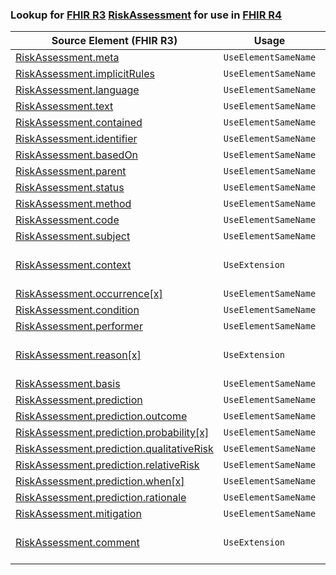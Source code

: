 ### Lookup for [FHIR R3](https://hl7.org/fhir/STU3/) [RiskAssessment](https://hl7.org/fhir/STU3/RiskAssessment.html) for use in [FHIR R4](https://hl7.org/fhir/R4/)

| Source Element (FHIR R3) | Usage | Target |
| -------------- | ----- | ------ |
| [RiskAssessment.meta](https://hl7.org/fhir/STU3/RiskAssessment.html#resource) | `UseElementSameName` | [RiskAssessment.meta](https://hl7.org/fhir/R4/RiskAssessment.html#resource) |
| [RiskAssessment.implicitRules](https://hl7.org/fhir/STU3/RiskAssessment.html#resource) | `UseElementSameName` | [RiskAssessment.implicitRules](https://hl7.org/fhir/R4/RiskAssessment.html#resource) |
| [RiskAssessment.language](https://hl7.org/fhir/STU3/RiskAssessment.html#resource) | `UseElementSameName` | [RiskAssessment.language](https://hl7.org/fhir/R4/RiskAssessment.html#resource) |
| [RiskAssessment.text](https://hl7.org/fhir/STU3/RiskAssessment.html#resource) | `UseElementSameName` | [RiskAssessment.text](https://hl7.org/fhir/R4/RiskAssessment.html#resource) |
| [RiskAssessment.contained](https://hl7.org/fhir/STU3/RiskAssessment.html#resource) | `UseElementSameName` | [RiskAssessment.contained](https://hl7.org/fhir/R4/RiskAssessment.html#resource) |
| [RiskAssessment.identifier](https://hl7.org/fhir/STU3/RiskAssessment.html#resource) | `UseElementSameName` | [RiskAssessment.identifier](https://hl7.org/fhir/R4/RiskAssessment.html#resource) |
| [RiskAssessment.basedOn](https://hl7.org/fhir/STU3/RiskAssessment.html#resource) | `UseElementSameName` | [RiskAssessment.basedOn](https://hl7.org/fhir/R4/RiskAssessment.html#resource) |
| [RiskAssessment.parent](https://hl7.org/fhir/STU3/RiskAssessment.html#resource) | `UseElementSameName` | [RiskAssessment.parent](https://hl7.org/fhir/R4/RiskAssessment.html#resource) |
| [RiskAssessment.status](https://hl7.org/fhir/STU3/RiskAssessment.html#resource) | `UseElementSameName` | [RiskAssessment.status](https://hl7.org/fhir/R4/RiskAssessment.html#resource) |
| [RiskAssessment.method](https://hl7.org/fhir/STU3/RiskAssessment.html#resource) | `UseElementSameName` | [RiskAssessment.method](https://hl7.org/fhir/R4/RiskAssessment.html#resource) |
| [RiskAssessment.code](https://hl7.org/fhir/STU3/RiskAssessment.html#resource) | `UseElementSameName` | [RiskAssessment.code](https://hl7.org/fhir/R4/RiskAssessment.html#resource) |
| [RiskAssessment.subject](https://hl7.org/fhir/STU3/RiskAssessment.html#resource) | `UseElementSameName` | [RiskAssessment.subject](https://hl7.org/fhir/R4/RiskAssessment.html#resource) |
| [RiskAssessment.context](https://hl7.org/fhir/STU3/RiskAssessment.html#resource) | `UseExtension` | [http://hl7.org/fhir/3.0/StructureDefinition/extension-RiskAssessment.context](StructureDefinition-ext-R3-RiskAssessment.context.html) |
| [RiskAssessment.occurrence[x]](https://hl7.org/fhir/STU3/RiskAssessment.html#resource) | `UseElementSameName` | [RiskAssessment.occurrence[x]](https://hl7.org/fhir/R4/RiskAssessment.html#resource) |
| [RiskAssessment.condition](https://hl7.org/fhir/STU3/RiskAssessment.html#resource) | `UseElementSameName` | [RiskAssessment.condition](https://hl7.org/fhir/R4/RiskAssessment.html#resource) |
| [RiskAssessment.performer](https://hl7.org/fhir/STU3/RiskAssessment.html#resource) | `UseElementSameName` | [RiskAssessment.performer](https://hl7.org/fhir/R4/RiskAssessment.html#resource) |
| [RiskAssessment.reason[x]](https://hl7.org/fhir/STU3/RiskAssessment.html#resource) | `UseExtension` | [http://hl7.org/fhir/3.0/StructureDefinition/extension-RiskAssessment.reason](StructureDefinition-ext-R3-RiskAssessment.reason.html) |
| [RiskAssessment.basis](https://hl7.org/fhir/STU3/RiskAssessment.html#resource) | `UseElementSameName` | [RiskAssessment.basis](https://hl7.org/fhir/R4/RiskAssessment.html#resource) |
| [RiskAssessment.prediction](https://hl7.org/fhir/STU3/RiskAssessment.html#resource) | `UseElementSameName` | [RiskAssessment.prediction](https://hl7.org/fhir/R4/RiskAssessment.html#resource) |
| [RiskAssessment.prediction.outcome](https://hl7.org/fhir/STU3/RiskAssessment.html#resource) | `UseElementSameName` | [RiskAssessment.prediction.outcome](https://hl7.org/fhir/R4/RiskAssessment.html#resource) |
| [RiskAssessment.prediction.probability[x]](https://hl7.org/fhir/STU3/RiskAssessment.html#resource) | `UseElementSameName` | [RiskAssessment.prediction.probability[x]](https://hl7.org/fhir/R4/RiskAssessment.html#resource) |
| [RiskAssessment.prediction.qualitativeRisk](https://hl7.org/fhir/STU3/RiskAssessment.html#resource) | `UseElementSameName` | [RiskAssessment.prediction.qualitativeRisk](https://hl7.org/fhir/R4/RiskAssessment.html#resource) |
| [RiskAssessment.prediction.relativeRisk](https://hl7.org/fhir/STU3/RiskAssessment.html#resource) | `UseElementSameName` | [RiskAssessment.prediction.relativeRisk](https://hl7.org/fhir/R4/RiskAssessment.html#resource) |
| [RiskAssessment.prediction.when[x]](https://hl7.org/fhir/STU3/RiskAssessment.html#resource) | `UseElementSameName` | [RiskAssessment.prediction.when[x]](https://hl7.org/fhir/R4/RiskAssessment.html#resource) |
| [RiskAssessment.prediction.rationale](https://hl7.org/fhir/STU3/RiskAssessment.html#resource) | `UseElementSameName` | [RiskAssessment.prediction.rationale](https://hl7.org/fhir/R4/RiskAssessment.html#resource) |
| [RiskAssessment.mitigation](https://hl7.org/fhir/STU3/RiskAssessment.html#resource) | `UseElementSameName` | [RiskAssessment.mitigation](https://hl7.org/fhir/R4/RiskAssessment.html#resource) |
| [RiskAssessment.comment](https://hl7.org/fhir/STU3/RiskAssessment.html#resource) | `UseExtension` | [http://hl7.org/fhir/3.0/StructureDefinition/extension-RiskAssessment.comment](StructureDefinition-ext-R3-RiskAssessment.comment.html) |
